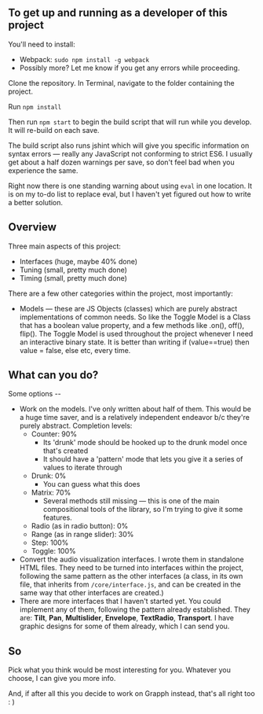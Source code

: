 ## To get up and running as a developer of this project

You'll need to install:

- Webpack: `sudo npm install -g webpack`
- Possibly more? Let me know if you get any errors while proceeding.

Clone the repository. In Terminal, navigate to the folder containing the project. 

Run `npm install`

Then run `npm start` to begin the build script that will run while you develop. It will re-build on each save.

The build script also runs jshint which will give you specific information on syntax errors — really any JavaScript not conforming to strict ES6. I usually get about a half dozen warnings per save, so don't feel bad when you experience the same.

Right now there is one standing warning about using `eval` in one location. It is on my to-do list to replace eval, but I haven't yet figured out how to write a better solution.



## Overview

Three main aspects of this project:

- Interfaces (huge, maybe 40% done)
- Tuning (small, pretty much done)
- Timing (small, pretty much done)

There are a few other categories within the project, most importantly:

- Models — these are JS Objects (classes) which are purely abstract implementations of common needs. So like the Toggle Model is a Class that has a boolean value property, and a few methods like .on(), off(), flip(). The Toggle Model is used throughout the project whenever I need an interactive binary state. It is better than writing if (value==true) then value = false, else etc, every time.



## What can you do?

Some options --

- Work on the models. I've only written about half of them. This would be a huge time saver, and is a relatively independent endeavor b/c they're purely abstract. Completion levels:
  - Counter: 90% 
    - Its 'drunk' mode should be hooked up to the drunk model once that's created
    - It should have a 'pattern' mode that lets you give it a series of values to iterate through
  - Drunk: 0%
    - You can guess what this does
  - Matrix: 70%
    - Several methods still missing — this is one of the main compositional tools of the library, so I'm trying to give it some features.
  - Radio (as in radio button): 0% 
  - Range (as in range slider): 30%
  - Step: 100%
  - Toggle: 100%
- Convert the audio visualization interfaces. I wrote them in standalone HTML files. They need to be turned into interfaces within the project, following the same pattern as the other interfaces (a class, in its own file, that inherits from `/core/interface.js`, and can be created in the same way that other interfaces are created.)
- There are more interfaces that I haven't started yet. You could implement any of them, following the pattern already established. They are:  **Tilt**, **Pan**, **Multislider**, **Envelope**, **TextRadio**, **Transport**. I have graphic designs for some of them already, which I can send you.



## So

Pick what you think would be most interesting for you. Whatever you choose, I can give you more info.

And, if after all this you decide to work on Grapph instead, that's all right too : )



 

